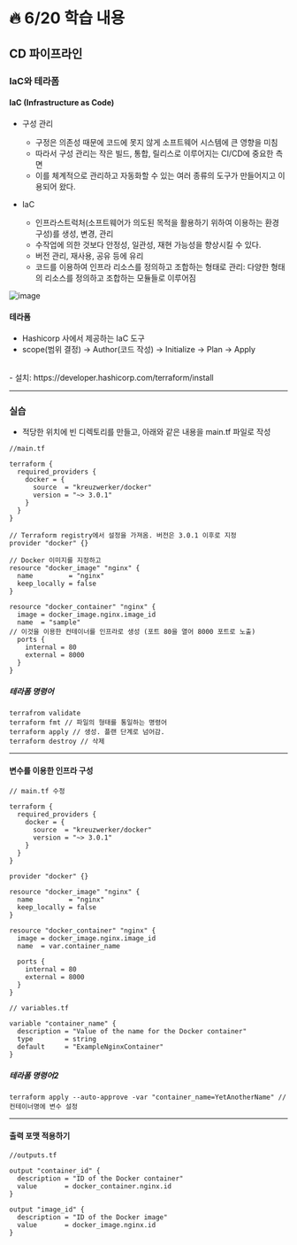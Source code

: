 # :fire: 6/20 학습 내용

## CD 파이프라인

### IaC와 테라폼

#### IaC (Infrastructure as Code)

- 구성 관리
  - 구정은 의존성 때문에 코드에 못지 않게 소프트웨어 시스템에 큰 영향을 미침
  - 따라서 구성 관리는 작은 빌드, 통합, 릴리스로 이루어지는 CI/CD에 중요한 측면
  - 이를 체계적으로 관리하고 자동화할 수 있는 여러 종류의 도구가 만들어지고 이용되어 왔다.
 
- IaC
  - 인프라스트럭처(소프트웨어가 의도된 목적을 활용하기 위하여 이용하는 환경 구성)를 생성, 변경, 관리
  - 수작업에 의한 것보다 안정성, 일관성, 재현 가능성을 향상시킬 수 있다.
  - 버전 관리, 재사용, 공유 등에 유리
  - 코드를 이용하여 인프라 리소스를 정의하고 조합하는 형태로 관리: 다양한 형태의 리소스를 정의하고 조합하는 모듈들로 이루어짐
 
![image](https://github.com/SSOFERRET/devcourse-review/assets/148465774/150e7a99-61ab-438a-83ee-6cd5419ebc90)


#### 테라폼

- Hashicorp 사에서 제공하는 IaC 도구
- scope(범위 결정) → Author(코드 작성) → Initialize → Plan → Apply
<br />
- 설치: https://developer.hashicorp.com/terraform/install

---

### 실습

- 적당한 위치에 빈 디렉토리를 만들고, 아래와 같은 내용을 main.tf 파일로 작성
```
//main.tf

terraform {
  required_providers {
    docker = {
      source  = "kreuzwerker/docker"
      version = "~> 3.0.1"
    }
  }
}

// Terraform registry에서 설정을 가져옴. 버전은 3.0.1 이후로 지정
provider "docker" {}

// Docker 이미지를 지정하고
resource "docker_image" "nginx" {
  name         = "nginx"
  keep_locally = false
}

resource "docker_container" "nginx" {
  image = docker_image.nginx.image_id
  name  = "sample"
// 이것을 이용한 컨테이너를 인프라로 생성 (포트 80을 열어 8000 포트로 노출)
  ports {
    internal = 80
    external = 8000
  }
}
```

##### 테라폼 명령어

```
terrafrom validate
terraform fmt // 파일의 형태를 통일하는 명령어
terraform apply // 생성. 플랜 단계로 넘어감.
terraform destroy // 삭제
```

---

#### 변수를 이용한 인프라 구성

```
// main.tf 수정

terraform {
  required_providers {
    docker = {
      source  = "kreuzwerker/docker"
      version = "~> 3.0.1"
    }
  }
}

provider "docker" {}

resource "docker_image" "nginx" {
  name         = "nginx"
  keep_locally = false
}

resource "docker_container" "nginx" {
  image = docker_image.nginx.image_id
  name  = var.container_name

  ports {
    internal = 80
    external = 8000
  }
}
```

```
// variables.tf

variable "container_name" {
  description = "Value of the name for the Docker container"
  type        = string
  default     = "ExampleNginxContainer"
}
```

##### 테라폼 명령어2

```
terraform apply --auto-approve -var "container_name=YetAnotherName" // 컨테이너명에 변수 설정
```

---

#### 출력 포맷 적용하기

```
//outputs.tf

output "container_id" {
  description = "ID of the Docker container"
  value       = docker_container.nginx.id
}

output "image_id" {
  description = "ID of the Docker image"
  value       = docker_image.nginx.id
}
```
